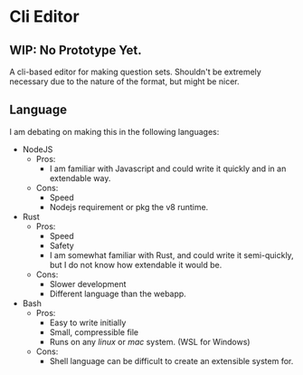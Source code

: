 # Cli Editor

## WIP: No Prototype Yet.

A cli-based editor for making question sets. Shouldn't be extremely necessary due to the nature of the format, but might be nicer.

## Language

I am debating on making this in the following languages:

- NodeJS
  - Pros:
    - I am familiar with Javascript and could write it quickly and in an extendable way.
  - Cons:
    - Speed
    - Nodejs requirement or pkg the v8 runtime.
- Rust
  - Pros:
    - Speed
    - Safety
    - I am somewhat familiar with Rust, and could write it semi-quickly, but I do not know how extendable it would be.
  - Cons:
    - Slower development
    - Different language than the webapp.
- Bash
  - Pros:
    - Easy to write initially
    - Small, compressible file
    - Runs on any _linux_ or _mac_ system. (WSL for Windows)
  - Cons:
    - Shell language can be difficult to create an extensible system for.
